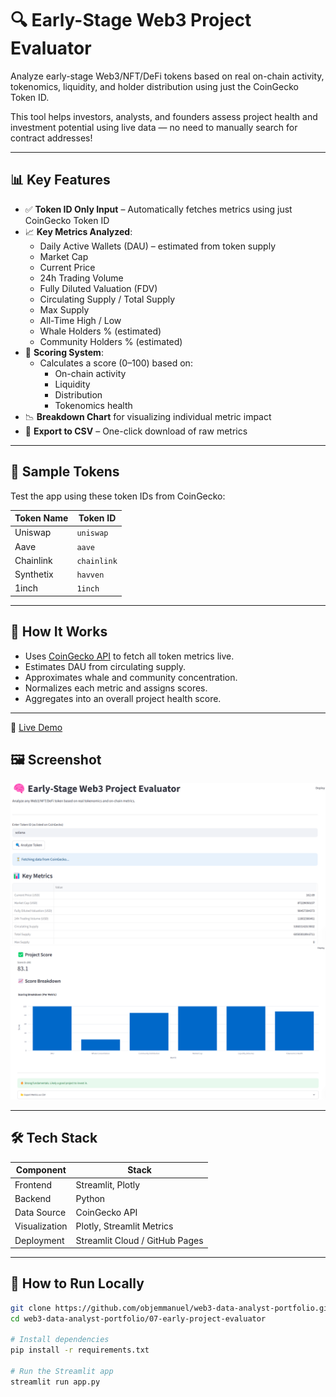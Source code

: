 # 🔍 Early-Stage Web3 Project Evaluator

Analyze early-stage Web3/NFT/DeFi tokens based on real on-chain activity, tokenomics, liquidity, and holder distribution using just the CoinGecko Token ID.

This tool helps investors, analysts, and founders assess project health and investment potential using live data — no need to manually search for contract addresses!

---

## 📊 Key Features

- ✅ **Token ID Only Input** – Automatically fetches metrics using just CoinGecko Token ID
- 📈 **Key Metrics Analyzed**:
  - Daily Active Wallets (DAU) – estimated from token supply
  - Market Cap
  - Current Price
  - 24h Trading Volume
  - Fully Diluted Valuation (FDV)
  - Circulating Supply / Total Supply
  - Max Supply
  - All-Time High / Low
  - Whale Holders % (estimated)
  - Community Holders % (estimated)
- 🎯 **Scoring System**:
  - Calculates a score (0–100) based on:
    - On-chain activity
    - Liquidity
    - Distribution
    - Tokenomics health
- 📉 **Breakdown Chart** for visualizing individual metric impact
- 📁 **Export to CSV** – One-click download of raw metrics

---

## 🧪 Sample Tokens

Test the app using these token IDs from CoinGecko:

| Token Name | Token ID |
|------------|-----------|
| Uniswap    | `uniswap` |
| Aave       | `aave`    |
| Chainlink  | `chainlink` |
| Synthetix  | `havven`  |
| 1inch      | `1inch`   |

---

## 🧠 How It Works

- Uses [CoinGecko API](https://www.coingecko.com/en/api) to fetch all token metrics live.
- Estimates DAU from circulating supply.
- Approximates whale and community concentration.
- Normalizes each metric and assigns scores.
- Aggregates into an overall project health score.

---

🔗 [Live Demo](https://web3-project-evaluator.streamlit.app)


## 🖼️ Screenshot

![Evaluator Screenshot](images/early.png)
![Evaluator Screenshot](images/early2.png)

---

## 🛠️ Tech Stack

| Component       | Stack                          |
|----------------|---------------------------------|
| Frontend       | Streamlit, Plotly               |
| Backend        | Python                          |
| Data Source    | CoinGecko API                   |
| Visualization  | Plotly, Streamlit Metrics       |
| Deployment     | Streamlit Cloud / GitHub Pages  |

---

## 🚀 How to Run Locally

```bash
git clone https://github.com/objemmanuel/web3-data-analyst-portfolio.git
cd web3-data-analyst-portfolio/07-early-project-evaluator

# Install dependencies
pip install -r requirements.txt

# Run the Streamlit app
streamlit run app.py
